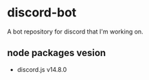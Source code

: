 # discord-bot

A bot repository for discord that I'm working on.

## node packages vesion

- discord.js v14.8.0
